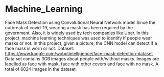 # Machine_Learning
Face Mask Detection using Convolutional Neural Network model
Since the outbreak of covid-19, wearing a mask has been required by the government. Also, it is widely used by tech companies like Uber. In this project, machine learning techniques was used to identify if people wear masks or not. In this project, given a picture, the CNN model can detect if a face mask is worn or not.
Dataset: https://www.kaggle.com/wobotintelligence/face-mask-detection-dataset
Data set contains 3GB images about people with/without masks. Images are labelled as face with mask, face with other covers and face with no mask. A total of 6024 images in the dataset.

